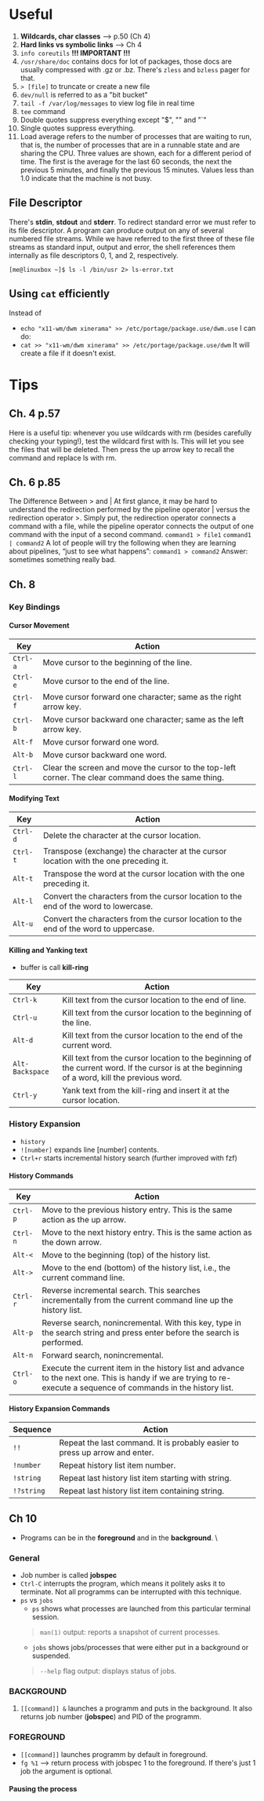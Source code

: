 # Useful
1. **Wildcards, char classes** --> p.50 (Ch 4)
2. **Hard links vs symbolic links** --> Ch 4
3. `info coreutils` **!!! IMPORTANT !!!**
4. `/usr/share/doc` contains docs for lot of packages, those docs are usually compressed with .gz or .bz. There's `zless` and `bzless` pager for that.
5. `> [file]` to truncate or create a new file
6. `dev/null` is referred to as a "bit bucket"
7. `tail -f /var/log/messages` to view log file in real time 
8. `tee` command
9.  Double quotes suppress everything except "$", "\" and "`" 
10. Single quotes suppress everything.
11. Load average refers to the number of processes
    that are waiting to run, that is, the number of
    processes that are in a runnable state and are
    sharing the CPU. Three values are shown, each
    for a different period of time. The first is the
    average for the last 60 seconds, the next the
    previous 5 minutes, and finally the previous 15
    minutes. Values less than 1.0 indicate that the
    machine is not busy.

## File Descriptor
There's **stdin**, **stdout** and **stderr**. To redirect standard error we must refer to its
file descriptor. A program can produce output on any of several numbered file streams.
While we have referred to the first three of these file streams as standard input, output 
and error, the shell references them internally as file descriptors 0, 1, and 2, respectively.

```
[me@linuxbox ~]$ ls -l /bin/usr 2> ls-error.txt
```

## Using `cat` efficiently
Instead of
- `echo "x11-wm/dwm xinerama" >> /etc/portage/package.use/dwm.use`
I can do:
- `cat >> "x11-wm/dwm xinerama" >> /etc/portage/package.use/dwm`
It will create a file if it doesn't exist.

# Tips
## Ch. 4 p.57
Here is a useful tip: whenever you use wildcards with rm (besides carefully
checking your typing!), test the wildcard first with ls. This will let you see the
files that will be deleted. Then press the up arrow key to recall the command and
replace ls with rm.

## Ch. 6 p.85
The Difference Between > and |
At first glance, it may be hard to understand the redirection performed by the
pipeline operator | versus the redirection operator >. Simply put, the redirection
operator connects a command with a file, while the pipeline operator connects the
output of one command with the input of a second command.
`command1 > file1`
`command1 | command2`
A lot of people will try the following when they are learning about pipelines, “just
to see what happens”:
`command1 > command2`
Answer: sometimes something really bad.

## Ch. 8

### Key Bindings
#### Cursor Movement
| Key      | Action                                                                                               |
|----------|------------------------------------------------------------------------------------------------------|
|`Ctrl-a`  | Move cursor to the beginning of the line.|
|`Ctrl-e`  | Move cursor to the end of the line.|
|`Ctrl-f`  | Move cursor forward one character; same as the right arrow key.|
|`Ctrl-b`  | Move cursor backward one character; same as the left arrow key.|
|`Alt-f`   | Move cursor forward one word.|
|`Alt-b`   | Move cursor backward one word.|
|`Ctrl-l`  | Clear the screen and move the cursor to the top-left corner. The clear command does the same thing.|

#### Modifying Text
| Key      | Action                                                                                               |
|----------|------------------------------------------------------------------------------------------------------|
|`Ctrl-d`  | Delete the character at the cursor location.|
|`Ctrl-t`  | Transpose (exchange) the character at the cursor location with the one preceding it.|
|`Alt-t`   | Transpose the word at the cursor location with the one preceding it.|
|`Alt-l`   | Convert the characters from the cursor location to the end of the word to lowercase.|
|`Alt-u`   | Convert the characters from the cursor location to the end of the word to uppercase.|

#### Killing and Yanking text
* buffer is call **kill-ring**

| Key      | Action                                                                                               |
|----------|------------------------------------------------------------------------------------------------------|
|`Ctrl-k`  |     Kill text from the cursor location to the end of line.|
|`Ctrl-u`  |     Kill text from the cursor location to the beginning of the line.|
|`Alt-d`   |     Kill text from the cursor location to the end of the current word.|
|`Alt-Backspace`| Kill text from the cursor location to the beginning of the current word. If the cursor is at the beginning of a word, kill the previous word.|
|`Ctrl-y`  |     Yank text from the kill-ring and insert it at the cursor location.|

### History Expansion
- `history`
- `![number]` expands line [number] contents.
- `Ctrl+r` starts incremental history search (further improved with fzf)
#### History Commands
| Key      | Action                                                                                               |
|----------|------------------------------------------------------------------------------------------------------|
|`Ctrl-p`   | Move to the previous history entry. This is the same action as the up arrow.|
|`Ctrl-n`   | Move to the next history entry. This is the same action as the down arrow. |
|`Alt-<`    | Move to the beginning (top) of the history list.|
|`Alt->`    | Move to the end (bottom) of the history list, i.e., the current command line. |
|`Ctrl-r`   | Reverse incremental search. This searches incrementally from the current command line up the history list.|
|`Alt-p`    | Reverse search, nonincremental. With this key, type in the search string and press enter before the search is performed. |
|`Alt-n`    | Forward search, nonincremental. |
|`Ctrl-o`   | Execute the current item in the history list and advance to the next one. This is handy if we are trying to re-execute a sequence of commands in the history list. |

#### History Expansion Commands
| Sequence  | Action |
|-----------|--------|
|`!!`       | Repeat the last command. It is probably easier to press up arrow and enter.|
|`!number`  | Repeat history list item number.|
|`!string`  | Repeat last history list item starting with string.|
|`!?string` | Repeat last history list item containing string.|

## Ch 10
* Programs can be in the **foreground** and in the **background**. \

### General
* Job number is called **jobspec**
* `Ctrl-C` interrupts the program, which means it politely asks it to terminate. Not all programms can be interrupted with this technique.
* `ps` vs `jobs`
    - `ps` shows what processes are launched from this particular terminal session.
    > `man(1)` output: reports a snapshot of current processes.
    - `jobs` shows jobs/processes that were either put in a background or suspended.
    > `--help` flag output: displays status of jobs.

### BACKGROUND
1. `[[command]] &` launches a programm and puts in the background. It also returns job number (**jobspec**) and PID of the programm.

### FOREGROUND
* `[[command]]` launches programm by default in foreground.
* `fg %1` --> return process with jobspec 1 to the foreground. If there's just 1 job the argument is optional.

#### Pausing the process

